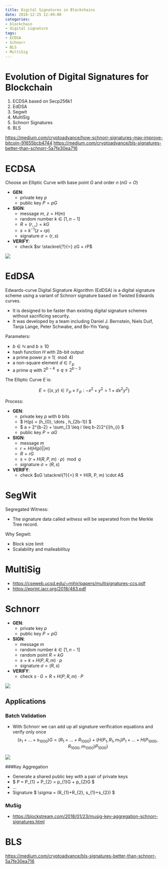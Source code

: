 ```yaml
---
title: Digital Signatures in Blockchains
date: 2018-12-25 12:49:08
categories:
- blockchain
- digital signature
tags:
- ECDSA
- Schnorr
- BLS
- MultiSig
---
```


# Evolution of Digital Signatures for Blockchain

1. ECDSA based on Secp256k1
2. EdDSA
3. Segwit
4. MultiSig
5. Schnorr Signatures
6. BLS

https://medium.com/cryptoadvance/how-schnorr-signatures-may-improve-bitcoin-91655bcb4744
https://medium.com/cryptoadvance/bls-signatures-better-than-schnorr-5a7fe30ea716

# ECDSA

Choose an Elliptic Curve with base point $G$ and order $n$ ($nG = O$)

- **GEN**:
  - private key $p$
  - public key $P = pG$
- **SIGN**:
  - message $m$, $z = H(m)$
  - random number $k \in [1, n-1]$
  - $R = (r, \_) = kG$
  - $s = k^{-1}(z + rp)$
  - signature $\sigma = (r, s)$
- **VERIFY**:
  - check $sr \stackrel{?}{=} zG + rP$

![](ecdsa.png)

# EdDSA

Edwards-curve Digital Signature Algorithm (EdDSA) is a digital signature scheme using a variant of Schnorr signature based on Twisted Edwards curves.
- It is designed to be faster than existing digital signature schemes without sacrificing security. 
- It was developed by a team including Daniel J. Bernstein, Niels Duif, Tanja Lange, Peter Schwabe, and Bo-Yin Yang.

Parameters:

- $b \in \mathbb{N}$ and $b \geq 10$
- hash function $H$ with $2b$-bit output
- a prime power $p \equiv 1 (\mod 4)$
- a non-square element $d \in \mathbb{F}_{p}$
- a prime $q$ with $2^{b-4} \leq q \leq 2^{b-3}$

The Elliptic Curve $E$ is:

$$E = \{ (x,y) \in \mathbb{F}_{p} \times \mathbb{F}_{p}: -x^{2} + y^{2} = 1 + dx^{2}y^{2} \}$$

Process:

- **GEN**:
  - private key $p$ with $b$ bits
  - $ H(p) = (h_{0}, \dots , h_{2b-1}) $
  - $ a = 2^{b-2} + \sum_{3 \leq i \leq b-2}2^{i}h_{i} $
  - public key $P = aG$
- **SIGN**:
  - message $m$
  - $r = H(H(p) || m)$
  - $R = rG$
  - $s = (r + H(R, P, m) \cdot p) \mod q$
  - signature $\sigma = (R, s)$
- **VERIFY**:
  - check $sG \stackrel{?}{=} R + H(R, P, m) \cdot A$

# SegWit

Segregated Witness:
- The signature data called *witness* will be seperated from the Merkle Tree record.

Why Segwit:
- Block size limit
- Scalability and malleabilituy



# MultiSig

- https://cseweb.ucsd.edu/~mihir/papers/multisignatures-ccs.pdf
- https://eprint.iacr.org/2018/483.pdf



# Schnorr

- **GEN**:
  - private key $p$
  - public key $P = pG$
- **SIGN**:
  - message $m$
  - random number $k \in [1, n-1]$
  - random point $R = kG$
  - $s = k + H(P, R, m) \cdot p$
  - signature $\sigma = (R, s)$
- **VERIFY**:
  - check $s \cdot G = R + H(P, R, m) \cdot P$

![](schnorr.png)

## Applications

### Batch Validation

- With Schnorr we can add up all signature verification equations and verify only once
$$ (s_{1} + \dots + s_{1000})G = (R_{1}+ \dots +R_{1000}) + (H(P_{1},R_{1},m_{1})P_{1} + \dots + H(P_{1000},R_{1000},m_{1000})P_{1000}) $$

![](batch-validation.png)

###Key Aggregation

- Generate a shared public key with a pair of private keys
- $ P = P_{1} + P_{2} = p_{1}G + p_{2}G $
- ...
- Signature $ \sigma = (R_{1}+R_{2}, s_{1}+s_{2}) $

### MuSig

- https://blockstream.com/2018/01/23/musig-key-aggregation-schnorr-signatures.html

# BLS

https://medium.com/cryptoadvance/bls-signatures-better-than-schnorr-5a7fe30ea716